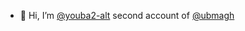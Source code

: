 - 👋 Hi, I’m [@youba2-alt](https://github.com/youba2-alt) second account of [@ubmagh](https://github.com/ubmagh)
